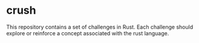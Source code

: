 # crush

This repository contains a set of challenges in Rust. Each challenge should explore 
or reinforce a concept associated with the rust language.
